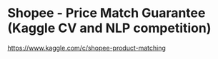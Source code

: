 # Shopee - Price Match Guarantee (Kaggle CV and NLP competition)
https://www.kaggle.com/c/shopee-product-matching
